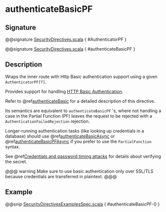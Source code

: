 <a id="authenticatebasicpf"></a>
# authenticateBasicPF

## Signature

@@signature [SecurityDirectives.scala](../../../../../../../../../akka-http/src/main/scala/akka/http/scaladsl/server/directives/SecurityDirectives.scala) { #AuthenticatorPF }

@@signature [SecurityDirectives.scala](../../../../../../../../../akka-http/src/main/scala/akka/http/scaladsl/server/directives/SecurityDirectives.scala) { #authenticateBasicPF }

## Description

Wraps the inner route with Http Basic authentication support using a given `AuthenticatorPF[T]`.

Provides support for handling [HTTP Basic Authentication](https://en.wikipedia.org/wiki/Basic_auth).

Refer to @ref[authenticateBasic](authenticateBasic.md#authenticatebasic) for a detailed description of this directive.

Its semantics are equivalent to `authenticateBasicPF` 's, where not handling a case in the Partial Function (PF)
leaves the request to be rejected with a `AuthenticationFailedRejection` rejection.

Longer-running authentication tasks (like looking up credentials in a database) should use @ref[authenticateBasicAsync](authenticateBasicAsync.md#authenticatebasicasync)
or @ref[authenticateBasicPFAsync](authenticateBasicPFAsync.md#authenticatebasicpfasync) if you prefer to use the `PartialFunction` syntax.

See @ref[Credentials and password timing attacks](index.md#credentials-and-timing-attacks-scala) for details about verifying the secret.

@@@ warning
Make sure to use basic authentication only over SSL/TLS because credentials are transferred in plaintext.
@@@

## Example

@@snip [SecurityDirectivesExamplesSpec.scala](../../../../../../../test/scala/docs/http/scaladsl/server/directives/SecurityDirectivesExamplesSpec.scala) { #authenticateBasicPF-0 }
